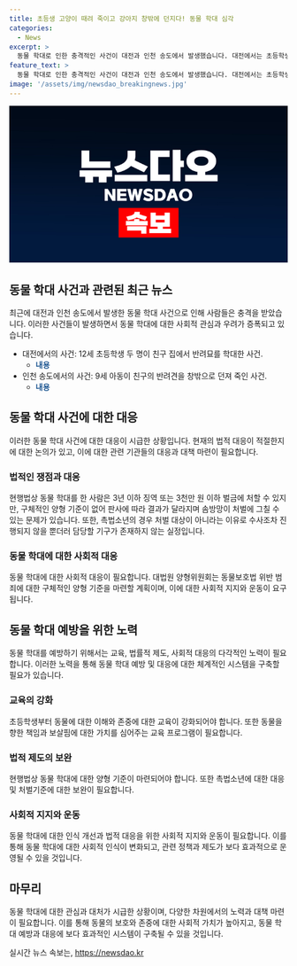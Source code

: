 ```yaml
---
title: 초등생 고양이 때려 죽이고 강아지 창밖에 던지다! 동물 학대 심각
categories:
  - News
excerpt: >
  동물 학대로 인한 충격적인 사건이 대전과 인천 송도에서 발생했습니다. 대전에서는 초등학생 두 명이 친구의 반려묘를 죽인 뒤 징계를 받았는데, 송도에서는 9세 아동이 친구의 반려견을 창밖으로 던져 죽였습니다. 이에 대해 동물자유연대는 어린 학생들의 동물 학대 범죄 행위가 심각한 문제라며 청소년 동물 학대 범죄에 대한 대책이 필요하다고 주장했습니다. 현재 동물 학대를 한 사람은 3년 이하 징역 또는 3천만 원 이하 벌금에 처할 수 있지만, 촉법소년의 경우 처벌이 되지 않는 등 법의 한계가 있는 실정입니다. 양형위원회는 동물보호법 위반 범죄에 대한 구체적인 양형 기준을 마련할 계획이라고 합니다. (사진=동물자유연대 홈페이지 캡처)
feature_text: >
  동물 학대로 인한 충격적인 사건이 대전과 인천 송도에서 발생했습니다. 대전에서는 초등학생 두 명이 친구의 반려묘를 죽인 뒤 징계를 받았는데, 송도에서는 9세 아동이 친구의 반려견을 창밖으로 던져 죽였습니다. 이에 대해 동물자유연대는 어린 학생들의 동물 학대 범죄 행위가 심각한 문제라며 청소년 동물 학대 범죄에 대한 대책이 필요하다고 주장했습니다. 현재 동물 학대를 한 사람은 3년 이하 징역 또는 3천만 원 이하 벌금에 처할 수 있지만, 촉법소년의 경우 처벌이 되지 않는 등 법의 한계가 있는 실정입니다. 양형위원회는 동물보호법 위반 범죄에 대한 구체적인 양형 기준을 마련할 계획이라고 합니다. (사진=동물자유연대 홈페이지 캡처)
image: '/assets/img/newsdao_breakingnews.jpg'
---
```


<p><img src="/assets/img/newsdao_breakingnews.jpg" alt="koreaapp 속보" /></p>

<h2 data-ke-size="size26">동물 학대 사건과 관련된 최근 뉴스</h2>

<p data-ke-size="size16">최근에 대전과 인천 송도에서 발생한 동물 학대 사건으로 인해 사람들은 충격을 받았습니다. 이러한 사건들이 발생하면서 동물 학대에 대한 사회적 관심과 우려가 증폭되고 있습니다.</p>

<ul>
  <li>대전에서의 사건: 12세 초등학생 두 명이 친구 집에서 반려묘를 학대한 사건. 
    <ul>
        <li><b><span style="color: #1a5490;">내용</span></b></li>
    </ul>
  </li>
  <li>인천 송도에서의 사건: 9세 아동이 친구의 반려견을 창밖으로 던져 죽인 사건.
    <ul>
        <li><b><span style="color: #1a5490;">내용</span></b></li>
    </ul>
  </li>
</ul>

<h2 data-ke-size="size26">동물 학대 사건에 대한 대응</h2>

<p data-ke-size="size16">이러한 동물 학대 사건에 대한 대응이 시급한 상황입니다. 현재의 법적 대응이 적절한지에 대한 논의가 있고, 이에 대한 관련 기관들의 대응과 대책 마련이 필요합니다.</p>

<h3 data-ke-size="size24">법적인 쟁점과 대응</h3>

<p data-ke-size="size16">현행법상 동물 학대를 한 사람은 3년 이하 징역 또는 3천만 원 이하 벌금에 처할 수 있지만, 구체적인 양형 기준이 없어 판사에 따라 결과가 달라지며 솜방망이 처벌에 그칠 수 있는 문제가 있습니다. 또한, 촉법소년의 경우 처벌 대상이 아니라는 이유로 수사조차 진행되지 않을 뿐더러 담당할 기구가 존재하지 않는 실정입니다.</p>

<h3 data-ke-size="size24">동물 학대에 대한 사회적 대응</h3>

<p data-ke-size="size16">동물 학대에 대한 사회적 대응이 필요합니다. 대법원 양형위원회는 동물보호법 위반 범죄에 대한 구체적인 양형 기준을 마련할 계획이며, 이에 대한 사회적 지지와 운동이 요구됩니다.</p>

<h2 data-ke-size="size26">동물 학대 예방을 위한 노력</h2>

<p data-ke-size="size16">동물 학대를 예방하기 위해서는 교육, 법률적 제도, 사회적 대응의 다각적인 노력이 필요합니다. 이러한 노력을 통해 동물 학대 예방 및 대응에 대한 체계적인 시스템을 구축할 필요가 있습니다.</p>

<h3 data-ke-size="size24">교육의 강화</h3>

<p data-ke-size="size16">초등학생부터 동물에 대한 이해와 존중에 대한 교육이 강화되어야 합니다. 또한 동물을 향한 책임과 보살핌에 대한 가치를 심어주는 교육 프로그램이 필요합니다.</p>

<h3 data-ke-size="size24">법적 제도의 보완</h3>

<p data-ke-size="size16">현행법상 동물 학대에 대한 양형 기준이 마련되어야 합니다. 또한 촉법소년에 대한 대응 및 처벌기준에 대한 보완이 필요합니다.</p>

<h3 data-ke-size="size24">사회적 지지와 운동</h3>

<p data-ke-size="size16">동물 학대에 대한 인식 개선과 법적 대응을 위한 사회적 지지와 운동이 필요합니다. 이를 통해 동물 학대에 대한 사회적 인식이 변화되고, 관련 정책과 제도가 보다 효과적으로 운영될 수 있을 것입니다.</p>

<h2 data-ke-size="size26">마무리</h2>

<p data-ke-size="size16">동물 학대에 대한 관심과 대처가 시급한 상황이며, 다양한 차원에서의 노력과 대책 마련이 필요합니다. 이를 통해 동물의 보호와 존중에 대한 사회적 가치가 높아지고, 동물 학대 예방과 대응에 보다 효과적인 시스템이 구축될 수 있을 것입니다.</p>
실시간 뉴스 속보는, <a href="https://newsdao.kr" rel="dofollow">https://newsdao.kr</a>


